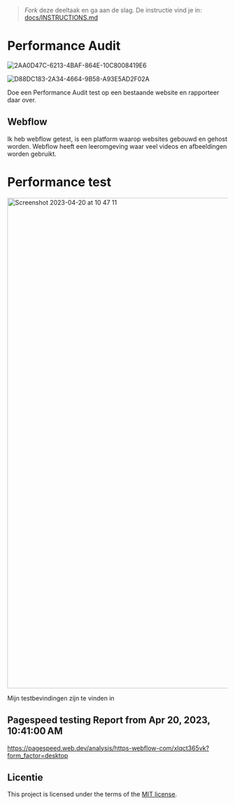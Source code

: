> _Fork_ deze deeltaak en ga aan de slag. De instructie vind je in: [docs/INSTRUCTIONS.md](docs/INSTRUCTIONS.md)

# Performance Audit 
![2AA0D47C-6213-4BAF-864E-10C8008419E6](https://user-images.githubusercontent.com/94745953/233318750-192bf287-871d-488f-bef5-e39a9299f513.png)



![D88DC183-2A34-4664-9B58-A93E5AD2F02A](https://user-images.githubusercontent.com/94745953/234501200-f38f6da6-a17c-4de7-a6e4-0a2d893b5822.jpeg)




Doe een Performance Audit test op een bestaande website en rapporteer daar over.

## Webflow

Ik heb webflow getest, is een platform waarop websites gebouwd en gehost worden. 
Webflow heeft een leeromgeving waar veel videos en afbeeldingen worden gebruikt. 




 
# Performance test 
<img width="1119" alt="Screenshot 2023-04-20 at 10 47 11" src="https://user-images.githubusercontent.com/94745953/234301337-47e43f9c-d26d-4d67-9206-6da24d4662a7.png">

Mijn testbevindingen zijn te vinden in 


## Pagespeed testing Report from Apr 20, 2023, 10:41:00 AM
https://pagespeed.web.dev/analysis/https-webflow-com/xlqct365vk?form_factor=desktop


## Licentie

This project is licensed under the terms of the [MIT license](./LICENSE).

